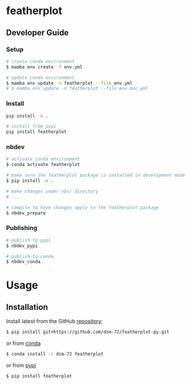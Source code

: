 featherplot
================

<!-- WARNING: THIS FILE WAS AUTOGENERATED! DO NOT EDIT! -->

## Developer Guide

### Setup

``` sh
# create conda environment
$ mamba env create -f env.yml

# update conda environment
$ mamba env update -n featherplot --file env.yml
# $ mamba env update -n featherplot --file env.mac.yml
```

### Install

``` sh
pip install -e .

# install from pypi
pip install featherplot
```

### nbdev

``` sh
# activate conda environment
$ conda activate featherplot

# make sure the featherplot package is installed in development mode
$ pip install -e .

# make changes under nbs/ directory
# ...

# compile to have changes apply to the featherplot package
$ nbdev_prepare
```

### Publishing

``` sh
# publish to pypi
$ nbdev_pypi

# publish to conda
$ nbdev_conda
```

# Usage

## Installation

Install latest from the GitHub
[repository](https://github.com/dsm-72/featherplot-py):

``` sh
$ pip install git+https://github.com/dsm-72/featherplot-py.git
```

or from [conda](https://anaconda.org/dsm-72/featherplot)

``` sh
$ conda install -c dsm-72 featherplot
```

or from [pypi](https://pypi.org/project/featherplot/)

``` sh
$ pip install featherplot
```

